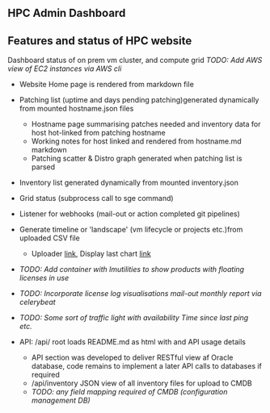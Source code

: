 ## HPC Admin Dashboard 

## Features and status of HPC website

Dashboard status of on prem vm cluster, and compute grid
*TODO: Add AWS view of EC2 instances via AWS cli*

- Website Home page is rendered from markdown file
- Patching list (uptime and days pending patching)generated dynamically from mounted hostname.json files
    - Hostname page summarising patches needed and inventory data for host hot-linked from patching hostname
    - Working notes for host linked and rendered from hostname.md markdown
    - Patching scatter & Distro graph generated when patching list is parsed
- Inventory list generated dynamically from mounted inventory.json
- Grid status (subprocess call to sge command)
- Listener for webhooks (mail-out or action completed git pipelines)
- Generate timeline or 'landscape' (vm lifecycle or projects etc.)from uploaded CSV file
    - Uploader [link](./timeline_upload), Display last chart [link](./timeline)
- *TODO: Add container with lmutilities to show products with floating licenses in use*
- *TODO: Incorporate license log visualisations mail-out monthly report via celerybeat*
- *TODO: Some sort of traffic light with availability Time since last ping etc.*

- API: /api/ root loads README.md as html with and API usage details
    - API section was developed to deliver RESTful view af Oracle database, code remains to implement a later API calls to databases if required
    - /api/inventory JSON view of all inventory files for upload to CMDB
    - *TODO: any field mapping required of CMDB (configuration management DB)*
